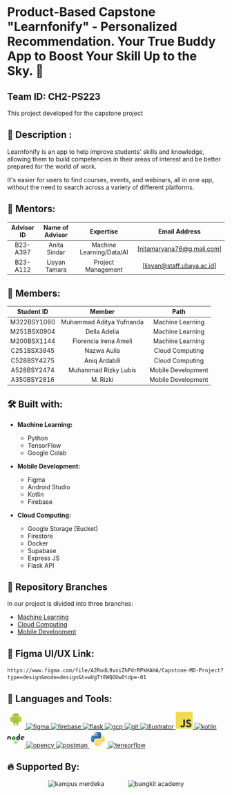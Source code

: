 # Product-Based Capstone "Learnfonify" - Personalized  Recommendation. Your True Buddy App to Boost Your Skill Up to the Sky. 👋
## Team ID: CH2-PS223

This project developed for the capstone project 


## 📖 Description :
Learnfonify is an app to help improve students' skills and knowledge, allowing them to build competencies in their areas of interest and be better prepared for the world of work.

It's easier for users to find courses, events, and webinars, all in one app, without the need to search across a variety of different platforms.

## 🧙 Mentors:

|  Advisor ID  | Name of Advisor                 | Expertise                   | Email Address              |
| :----------: | :-----------------------------: |:-------------------------:  | :-----------------------:  | 
|   B23-A397   | Anita Sindar                    | Machine Learning/Data/AI    | [nitamaryana76@g.mail.com]
|   B23-A112   | Lisyan Tamara                   | Project Management          | [lisyan@staff.ubaya.ac.id]

## 🙋‍ Members:

| Student ID  | Member                        | Path                | 
| :---------: | :---------------------------: |:-----------------:  |
| M322BSY1060 | Muhammad Aditya Yufnanda      | Machine Learning    |
| M251BSX0904 | Della Adelia                  | Machine Learning    | 
| M200BSX1144 | Florencia Irena Ameli         | Machine Learning    | 
| C251BSX3945 | Nazwa Aulia                   | Cloud Computing     | 
| C528BSY4275 | Aniq Ardabili                 | Cloud Computing     | 
| A528BSY2474 | Muhammad Rizky Lubis          | Mobile Development  | 
| A350BSY2816 | M. Rizki                      | Mobile Development  | 

## 🛠 Built with:

- **Machine Learning:**
  - Python
  - TensorFlow
  - Google Colab

- **Mobile Development:**
  - Figma
  - Android Studio
  - Kotlin
  - Firebase

- **Cloud Computing:**
  - Google Storage (Bucket)
  - Firestore
  - Docker
  - Supabase
  - Express JS
  - Flask API

## 🔗 Repository Branches

In our project is divided into three branches:
  - [Machine Learning](https://github.com/bangkit-project-learnfonify/machine-learning)
  - [Cloud Computing](https://github.com/bangkit-project-learnfonify/cloud-computing)
  - [Mobile Development](https://github.com/bangkit-project-learnfonify/mobile-development)

## 🎨 Figma UI/UX Link:
```
https://www.figma.com/file/A2RudL9vniZhPdrRPkHAHA/Capstone-MD-Project?type=design&mode=design&t=wUgTtEWQGUwOtdpe-01
```

## 🧰 Languages and Tools:

<p align="left"> <a href="https://developer.android.com" target="_blank" rel="noreferrer"> <img src="https://raw.githubusercontent.com/devicons/devicon/master/icons/android/android-original-wordmark.svg" alt="android" width="40" height="40"/> </a> <a href="https://www.figma.com/" target="_blank" rel="noreferrer"> <img src="https://www.vectorlogo.zone/logos/figma/figma-icon.svg" alt="figma" width="40" height="40"/> </a> <a href="https://firebase.google.com/" target="_blank" rel="noreferrer"> <img src="https://www.vectorlogo.zone/logos/firebase/firebase-icon.svg" alt="firebase" width="40" height="40"/> </a> <a href="https://flask.palletsprojects.com/" target="_blank" rel="noreferrer"> <img src="https://www.vectorlogo.zone/logos/pocoo_flask/pocoo_flask-icon.svg" alt="flask" width="40" height="40"/> </a> <a href="https://cloud.google.com" target="_blank" rel="noreferrer"> <img src="https://www.vectorlogo.zone/logos/google_cloud/google_cloud-icon.svg" alt="gcp" width="40" height="40"/> </a> <a href="https://git-scm.com/" target="_blank" rel="noreferrer"> <img src="https://www.vectorlogo.zone/logos/git-scm/git-scm-icon.svg" alt="git" width="40" height="40"/> </a> <a href="https://www.adobe.com/in/products/illustrator.html" target="_blank" rel="noreferrer"> <img src="https://www.vectorlogo.zone/logos/adobe_illustrator/adobe_illustrator-icon.svg" alt="illustrator" width="40" height="40"/> </a> <a href="https://developer.mozilla.org/en-US/docs/Web/JavaScript" target="_blank" rel="noreferrer"> <img src="https://raw.githubusercontent.com/devicons/devicon/master/icons/javascript/javascript-original.svg" alt="javascript" width="40" height="40"/> </a> <a href="https://kotlinlang.org" target="_blank" rel="noreferrer"> <img src="https://www.vectorlogo.zone/logos/kotlinlang/kotlinlang-icon.svg" alt="kotlin" width="40" height="40"/> </a> <a href="https://nodejs.org" target="_blank" rel="noreferrer"> <img src="https://raw.githubusercontent.com/devicons/devicon/master/icons/nodejs/nodejs-original-wordmark.svg" alt="nodejs" width="40" height="40"/> </a> <a href="https://opencv.org/" target="_blank" rel="noreferrer"> <img src="https://www.vectorlogo.zone/logos/opencv/opencv-icon.svg" alt="opencv" width="40" height="40"/> </a> <a href="https://postman.com" target="_blank" rel="noreferrer"> <img src="https://www.vectorlogo.zone/logos/getpostman/getpostman-icon.svg" alt="postman" width="40" height="40"/> </a> <a href="https://www.python.org" target="_blank" rel="noreferrer"> <img src="https://raw.githubusercontent.com/devicons/devicon/master/icons/python/python-original.svg" alt="python" width="40" height="40"/> </a> <a href="https://www.tensorflow.org" target="_blank" rel="noreferrer"> <img src="https://www.vectorlogo.zone/logos/tensorflow/tensorflow-icon.svg" alt="tensorflow" width="40" height="40"/> </a> </p>

## 🔥 Supported By:

<div align="center">
  <img src="https://lldikti10.id/public/img/informasi/berita/MASTER.png" height="80" alt="kampus merdeka" style="margin-right:20px;"/> &nbsp; &nbsp; &nbsp; &nbsp;
  <img src="https://storage.googleapis.com/kampusmerdeka_kemdikbud_go_id/mitra/mitra_af66db2e-0997-4f52-9cc0-a14412eeeab9.png" height="80" alt="bangkit academy" style="margin-right:left0px;"/>
  
</div>
